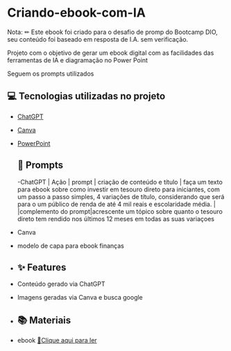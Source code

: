 # Criando-ebook-com-IA

Nota: ✏ Este ebook foi criado para o desafio de promp do Bootcamp DIO, seu conteúdo foi baseado em resposta de I.A. sem verificação.

Projeto com o objetivo de gerar um ebook digital com as facilidades das ferramentas de IA e diagramação no Power Point

Seguem os prompts utilizados



## 💻 Tecnologias utilizadas no projeto

- [ChatGPT](https://chat.openai.com/)
- [Canva](https://www.canva.com/)
- [PowerPoint](https://www.microsoft.com/en/microsoft-365/powerpoint)


  ## 🧠 Prompts

  -ChatGPT
|   Ação   | prompt
| criação de conteúdo e título | faça um texto para ebook sobre como investir em tesouro direto para iniciantes, com um passo a passo simples, 4 variações de título, considerando que será para o um público de renda de até 4 mil reais e escolaridade média. |
|complemento do prompt|acrescente um tópico sobre quanto o tesouro direto tem rendido nos últimos 12 meses em todas as suas variaçoes

- Canva
- modelo de capa para ebook finanças


- ## ✨ Features
- Conteúdo gerado via ChatGPT
- Imagens geradas via Canva e busca google

- ## 📚 Materiais
- ebook 
<a href="https://github.com/Cintyamgs/Criando-ebook-com-IA/blob/main/EBOOK%20Como%20Investir%20no%20Tesouro%20Direto.pdf" title="View PDF now"> 📕Clique aqui para ler</a>                                                                                                                                                                                                                                                     
